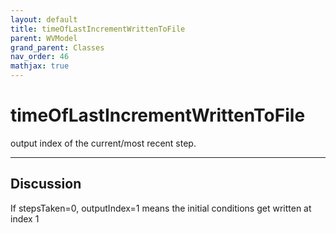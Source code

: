 ```yaml
---
layout: default
title: timeOfLastIncrementWrittenToFile
parent: WVModel
grand_parent: Classes
nav_order: 46
mathjax: true
---
```


#  timeOfLastIncrementWrittenToFile

output index of the current/most recent step.


---

## Discussion
If stepsTaken=0, outputIndex=1 means the initial conditions get written at index 1
